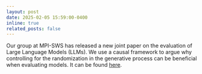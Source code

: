 ```yaml
---
layout: post
date: 2025-02-05 15:59:00-0400
inline: true
related_posts: false
---
```

Our group at MPI-SWS has released a new joint paper on the evaluation of Large Language Models (LLMs). We use a causal framework to argue why controlling for the randomization in the generative process can be beneficial when evaluating models. It can be found [here](https://arxiv.org/abs/2502.01754).